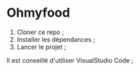 # Ohmyfood

1. Cloner ce repo ;
2. Installer les dépendances ;
3. Lancer le projet ;

Il est conseillé d'utiliser VisualStudio Code ;
